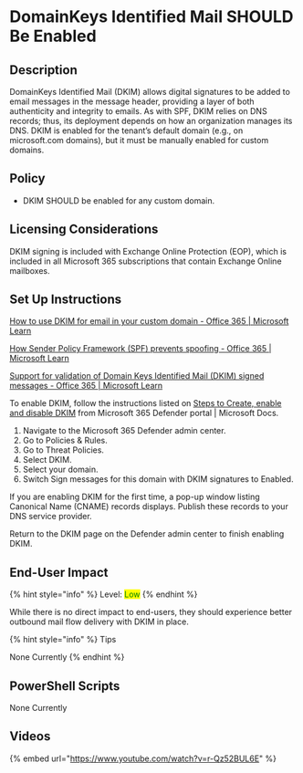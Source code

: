 # DomainKeys Identified Mail SHOULD Be Enabled

## Description

DomainKeys Identified Mail (DKIM) allows digital signatures to be added to email messages in the message header, providing a layer of both authenticity and integrity to emails. As with SPF, DKIM relies on DNS records; thus, its deployment depends on how an organization manages its DNS. DKIM is enabled for the tenant’s default domain (e.g., on microsoft.com domains), but it must be manually enabled for custom domains.

## Policy

* DKIM SHOULD be enabled for any custom domain.

## Licensing Considerations

DKIM signing is included with Exchange Online Protection (EOP), which is included in all Microsoft 365 subscriptions that contain Exchange Online mailboxes.

## Set Up Instructions

[How to use DKIM for email in your custom domain - Office 365 | Microsoft Learn](https://learn.microsoft.com/en-us/microsoft-365/security/office-365-security/email-authentication-dkim-configure?view=o365-worldwide)

[How Sender Policy Framework (SPF) prevents spoofing - Office 365 | Microsoft Learn](https://learn.microsoft.com/en-us/microsoft-365/security/office-365-security/email-authentication-anti-spoofing?view=o365-worldwide)

[Support for validation of Domain Keys Identified Mail (DKIM) signed messages - Office 365 | Microsoft Learn](https://learn.microsoft.com/en-us/microsoft-365/security/office-365-security/email-authentication-dkim-support-about?view=o365-worldwide)

To enable DKIM, follow the instructions listed on [Steps to Create, enable and disable DKIM](https://learn.microsoft.com/en-us/microsoft-365/security/office-365-security/email-authentication-dkim-configure?view=o365-worldwide#steps-to-create-enable-and-disable-dkim-from-microsoft-365-defender-portal) from Microsoft 365 Defender portal | Microsoft Docs.

1. Navigate to the Microsoft 365 Defender admin center.
2. Go to Policies & Rules.
3. Go to Threat Policies.
4. Select DKIM.
5. Select your domain.
6. Switch Sign messages for this domain with DKIM signatures to Enabled.

If you are enabling DKIM for the first time, a pop-up window listing Canonical Name (CNAME) records displays. Publish these records to your DNS service provider.

Return to the DKIM page on the Defender admin center to finish enabling DKIM.

## End-User Impact

{% hint style="info" %}
Level: <mark style="color:green;">Low</mark>&#x20;
{% endhint %}

While there is no direct impact to end-users, they should experience better outbound mail flow delivery with DKIM in place.

{% hint style="info" %}
Tips

None Currently
{% endhint %}

## PowerShell Scripts

None Currently

## Videos

{% embed url="https://www.youtube.com/watch?v=r-Qz52BUL6E" %}
